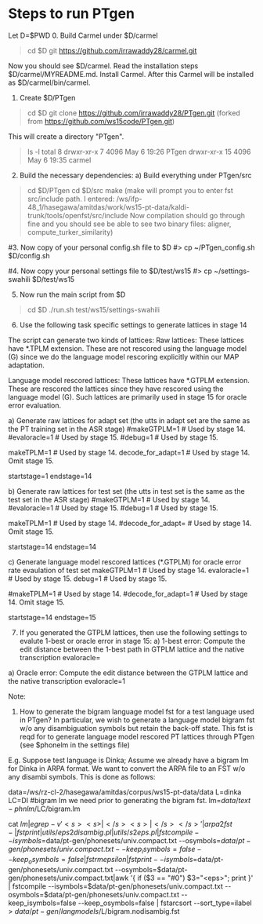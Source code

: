 Steps to run PTgen
===================
Let D=$PWD
0. Build Carmel under $D/carmel
> cd $D
> git https://github.com/irrawaddy28/carmel.git

Now you should see $D/carmel. Read the installation steps $D/carmel/MYREADME.md.
Install Carmel. After this Carmel will be installed as $D/carmel/bin/carmel.

1. Create $D/PTgen
> cd $D
> git clone https://github.com/irrawaddy28/PTgen.git (forked from https://github.com/ws15code/PTgen.git) 

This will create a directory "PTgen". 
> ls -l
total 8
drwxr-xr-x  7  4096 May  6 19:26 PTgen
drwxr-xr-x 15  4096 May  6 19:35 carmel


2. Build the necessary dependencies:
a) Build everything under PTgen/src
> cd $D/PTgen
> cd $D/src
> make
(make will prompt you to enter fst src/include path. I entered: /ws/ifp-48_1/hasegawa/amitdas/work/ws15-pt-data/kaldi-trunk/tools/openfst/src/include
Now compilation should go through fine and you should see be able to see 
two binary files: aligner, compute_turker_similarity)


#3. Now copy of your personal config.sh file to $D
#> cp ~/PTgen_config.sh $D/config.sh

#4. Now copy your personal settings file to $D/test/ws15
#> cp ~/settings-swahili $D/test/ws15

5. Now run the main script from $D
> cd $D
> ./run.sh test/ws15/settings-swahili

6. Use the following task specific settings to generate lattices in stage 14

The script can generate two kinds of lattices:
Raw lattices: These lattices have *.TPLM extension. These are not rescored using 
the language model (G) since we do the language model rescoring explicitly 
within our MAP adaptation.

Language model rescored lattices: These lattices have *.GTPLM extension. These are 
rescored the lattices since they have rescored using the language model (G). Such
lattices are primarily used in stage 15 for oracle error evaluation.

a) Generate raw lattices for adapt set (the utts in adapt set are the same as the PT training set in the ASR stage)
#makeGTPLM=1		# Used by stage 14.
#evaloracle=1		# Used by stage 15.
#debug=1	        # Used by stage 15.

makeTPLM=1		    # Used by stage 14.
decode_for_adapt=1	# Used by stage 14.  Omit stage 15. 

startstage=1
endstage=14

b) Generate raw lattices for test set (the utts in test set is the same as the test set in the ASR stage)
#makeGTPLM=1		# Used by stage 14.
#evaloracle=1		# Used by stage 15.
#debug=1	        # Used by stage 15.

makeTPLM=1		    # Used by stage 14.
#decode_for_adapt=	# Used by stage 14.  Omit stage 15.

startstage=14
endstage=14

c) Generate language model rescored lattices (*.GTPLM) for oracle error rate evaulation of test set
makeGTPLM=1		    # Used by stage 14.
evaloracle=1	    # Used by stage 15.
debug=1			    # Used by stage 15.

#makeTPLM=1		    # Used by stage 14.
#decode_for_adapt=1	# Used by stage 14.  Omit stage 15. 

startstage=14
endstage=15

7. If you generated the GTPLM lattices, then use the following settings to evalute 1-best 
or oracle error in stage 15:
a) 1-best error: Compute the edit distance between the 1-best path in GTPLM lattice and the native transcription
evaloracle=

a) Oracle error: Compute the edit distance between the GTPLM lattice and the native transcription
evaloracle=1

Note:
1. How to generate the bigram language model fst for a test language used in PTgen?
In particular, we wish to generate a language model bigram fst w/o any disambiguation 
symbols but retain the back-off state. This fst is reqd for to generate language model 
rescored PT lattices through PTgen (see $phonelm in the settings file)

E.g. Suppose test language is Dinka; 
Assume we already have a bigram lm for Dinka in ARPA format. We want to convert the
ARPA file to an FST w/o any disambi symbols. This is done as follows:

data=/ws/rz-cl-2/hasegawa/amitdas/corpus/ws15-pt-data/data
L=dinka
LC=DI
#bigram lm we need prior to generating the bigram fst.
lm=$data/text-phnlm/$LC/bigram.lm

cat $lm | egrep -v '<s> <s>|</s> <s>|</s> </s>' |  arpa2fst - | fstprint | utils/eps2disambig.pl |utils/s2eps.pl |
fstcompile --isymbols=$data/pt-gen/phonesets/univ.compact.txt --osymbols=$data/pt-gen/phonesets/univ.compact.txt  --keep_isymbols=false --keep_osymbols=false |fstrmepsilon|fstprint --isymbols=$data/pt-gen/phonesets/univ.compact.txt --osymbols=$data/pt-gen/phonesets/univ.compact.txt|awk '{ if ($3 == "#0") $3="<eps>"; print }' |  fstcompile --isymbols=$data/pt-gen/phonesets/univ.compact.txt --osymbols=$data/pt-gen/phonesets/univ.compact.txt  --keep_isymbols=false --keep_osymbols=false | fstarcsort --sort_type=ilabel > $data/pt-gen/langmodels/$L/bigram.nodisambig.fst


